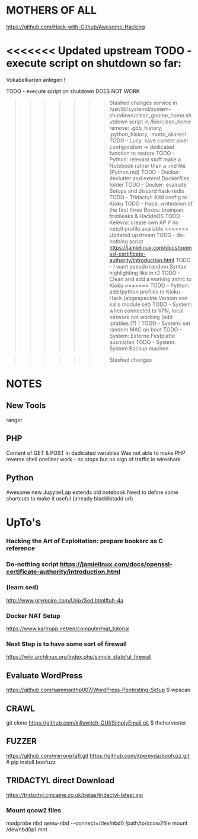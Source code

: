 # MOTHERS OF ALL
https://github.com/Hack-with-Github/Awesome-Hacking

<<<<<<< Updated upstream
TODO - execute script on shutdown 
       so far:
=======
Vokabelkarten anlegen !

TODO - execute script on shutdown DOES NOT WORK
>>>>>>> Stashed changes
       service in /usr/lib/systemd/system-shutdown/clean_gnome_home.shutdown
       script in /bin/clean_home
       remove: .gdb_history, .python_history, .motto_aliases!
TODO - Lucy: save current pixel configuration -> dedicated function to restore
TODO - Python: relevant stuff make a Notebook rather than a .md file (Python.md)
TODO - Docker: declutter and extend Dockerfiles folder
TODO - Docker: evaluate Setups and discard flask-redis
TODO - Tridactyl: Add config to Kioku
TODO - Hack: writedown of the first three Boxes: brainpan, fristileaks & HackInOS
TODO - Kelevra: create own AP if no netctl profile available
<<<<<<< Updated upstream
TODO - do-nothing script https://jamielinux.com/docs/openssl-certificate-authority/introduction.html
TODO - I want pseudo random Syntax highlighting like in r2
TODO - Clean and add a working zshrc to Kioku
=======
TODO - Python: add Ipython profiles to Kioku
        - Hack (abgespeckte Version von kalis module set)
TODO - System: when connected to VPN, local network not working (add iptables (?) )
TODO - System: set random MAC on boot
TODO - System: Externe Festplatte ausmisten
TODO - System: System Backup machen

>>>>>>> Stashed changes

# NOTES
## New Tools
ranger

## PHP
Content of GET & POST in dedicated variables
Was not able to make PHP reverse shell oneliner work - nc stops but no sign of traffic in wireshark

## Python 
Awesome new JupyterLap extends old notebook
Need to define some shortcuts to make it useful (already blacklistadd url)


# UpTo's
### Hacking the Art of Exploitation: prepare booksrc as C reference
### Do-nothing script https://jamielinux.com/docs/openssl-certificate-authority/introduction.html
### (learn sed)
http://www.grymoire.com/Unix/Sed.html#uh-4a 
### Docker NAT Setup
https://www.karlrupp.net/en/computer/nat_tutorial
### Next Step is to have some sort of firewall
https://wiki.archlinux.org/index.php/simple_stateful_firewall


## Evaluate WordPress
https://github.com/sammanthp007/WordPress-Pentesting-Setup
$ wpscan

## CRAWL
git clone https://github.com/killswitch-GUI/SimplyEmail.git
$ theharvester

## FUZZER
https://github.com/mirrorer/afl.git
https://github.com/jtpereyda/boofuzz.git # pip install boofuzz

## TRIDACTYL direct Download
https://tridactyl.cmcaine.co.uk/betas/tridactyl-latest.xpi


### Mount qcow2 files
modprobe nbd
qemu-nbd --connect=/dev/nbd0 /path/to/qcow2file
mount /dev/nbd0p1 mnt

